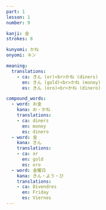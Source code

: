 ```yaml
---
part: 1
lesson: 1
number: 9

kanji: 金
strokes: 8

kunyomi: かね
onyomi: キン

meaning:
  translations:
    - ca: きん (or)<br>かね (diners)
      en: きん (gold)<br>かね (money)
      es: きん (oro)<br>かね (dinero)

compound_words:
  - word: お金
    kana: お・かね
    translations:
    - ca: diners
      en: money
      es: dinero
  - word: 金
    kana: きん
    translations:
    - ca: or
      en: gold
      es: oro
  - word: 金曜日
    kana: きん・よう・び
    translations:
    - ca: Divendres
      en: Friday
      es: Viernes
---
```


